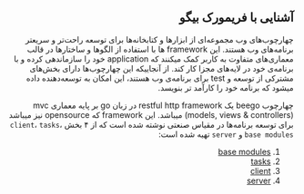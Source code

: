 <div dir="rtl">

## آشنایی با فریمورک بیگو
  چهارچوب‌های وب مجموعه‌ای از ابزارها و کتابخانه‌ها برای توسعه راحت‌تر و سریعتر برنامه‌های وب هستند. این framework ها با استفاده از الگوها و ساختارها در قالب معماری‌های متفاوت به کاربر کمک میکنند که application خود را سازماندهی کرده و با برنامه‌ی خود در لایه‌های مجزا کار کند. از آنجاییکه این چهارچوب‌ها دارای بخش‌های مشترکی از توسعه و test برای برنامه‌ی وب هستند، این امکان به توسعه‌دهنده داده میشود که برنامه خود را کارآمد تر بنویسد.
  
  چهارچوب beego یک restful http framework در زبان go بر پایه معماری mvc (models, views & controllers) میباشد. این framework که opensource نیز میباشد برای توسعه برنامه‌ها در مقیاس صنعتی نوشته شده است که از ۴ بخش `client`، `tasks`، `base modules` و `server` تهیه شده است:
	
1. [base modules](https://github.com/NikanV/Beego/blob/introbranch/Introduction/BaseModules.md)
2. [tasks]()
3. [client]()
4. [server]()
  
  
</div>
